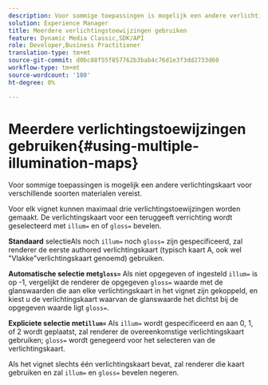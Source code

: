 ```yaml
---
description: Voor sommige toepassingen is mogelijk een andere verlichtingskaart voor verschillende soorten materialen vereist.
solution: Experience Manager
title: Meerdere verlichtingstoewijzingen gebruiken
feature: Dynamic Media Classic,SDK/API
role: Developer,Business Practitioner
translation-type: tm+mt
source-git-commit: d0bc88f55f857762b3bab4c76d1e3f3dd2733d60
workflow-type: tm+mt
source-wordcount: '180'
ht-degree: 0%

---
```



# Meerdere verlichtingstoewijzingen gebruiken{#using-multiple-illumination-maps}

Voor sommige toepassingen is mogelijk een andere verlichtingskaart voor verschillende soorten materialen vereist.

Voor elk vignet kunnen maximaal drie verlichtingstoewijzingen worden gemaakt. De verlichtingskaart voor een teruggeeft verrichting wordt geselecteerd met `illum=` en of `gloss=` bevelen.

**Standaard** selectieAls noch  `illum=` noch  `gloss=` zijn gespecificeerd, zal renderer de eerste authored verlichtingskaart (typisch kaart A, ook wel &quot;Vlakke&quot;verlichtingskaart genoemd) gebruiken.

**Automatische selectie met`gloss=`** Als niet opgegeven of ingesteld  `illum=` is op -1, vergelijkt de renderer de opgegeven  `gloss=` waarde met de glanswaarden die aan elke verlichtingskaart in het vignet zijn gekoppeld, en kiest u de verlichtingskaart waarvan de glanswaarde het dichtst bij de opgegeven waarde ligt  `gloss=`.

**Expliciete selectie met`illum=`** Als  `illum=` wordt gespecificeerd en aan 0, 1, of 2 wordt geplaatst, zal renderer de overeenkomstige verlichtingskaart gebruiken;  `gloss=` wordt genegeerd voor het selecteren van de verlichtingskaart.

Als het vignet slechts één verlichtingskaart bevat, zal renderer die kaart gebruiken en zal `illum=` en `gloss=` bevelen negeren.
